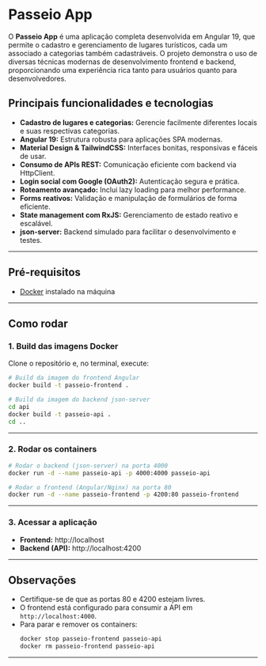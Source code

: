 # Passeio App

O **Passeio App** é uma aplicação completa desenvolvida em Angular 19, que permite o cadastro e gerenciamento de lugares turísticos, cada um associado a categorias também cadastráveis. O projeto demonstra o uso de diversas técnicas modernas de desenvolvimento frontend e backend, proporcionando uma experiência rica tanto para usuários quanto para desenvolvedores.

## Principais funcionalidades e tecnologias

- **Cadastro de lugares e categorias:** Gerencie facilmente diferentes locais e suas respectivas categorias.
- **Angular 19:** Estrutura robusta para aplicações SPA modernas.
- **Material Design & TailwindCSS:** Interfaces bonitas, responsivas e fáceis de usar.
- **Consumo de APIs REST:** Comunicação eficiente com backend via HttpClient.
- **Login social com Google (OAuth2):** Autenticação segura e prática.
- **Roteamento avançado:** Inclui lazy loading para melhor performance.
- **Forms reativos:** Validação e manipulação de formulários de forma eficiente.
- **State management com RxJS:** Gerenciamento de estado reativo e escalável.
- **json-server:** Backend simulado para facilitar o desenvolvimento e testes.

---

## Pré-requisitos

- [Docker](https://www.docker.com/) instalado na máquina

---

## Como rodar

### 1. Build das imagens Docker

Clone o repositório e, no terminal, execute:

```sh
# Build da imagem do frontend Angular
docker build -t passeio-frontend .

# Build da imagem do backend json-server
cd api
docker build -t passeio-api .
cd ..
```

---

### 2. Rodar os containers

```sh
# Rodar o backend (json-server) na porta 4000
docker run -d --name passeio-api -p 4000:4000 passeio-api

# Rodar o frontend (Angular/Nginx) na porta 80
docker run -d --name passeio-frontend -p 4200:80 passeio-frontend
```

---

### 3. Acessar a aplicação

- **Frontend:** http://localhost
- **Backend (API):** http://localhost:4200

---

## Observações

- Certifique-se de que as portas 80 e 4200 estejam livres.
- O frontend está configurado para consumir a API em `http://localhost:4000`.
- Para parar e remover os containers:
  ```sh
  docker stop passeio-frontend passeio-api
  docker rm passeio-frontend passeio-api
  ```

---
